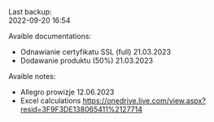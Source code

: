 Last backup: <br>
2022-09-20 16:54

Avaible documentations: <br>

- Odnawianie certyfikatu SSL (full) 21.03.2023
- Dodawanie produktu (50%) 21.03.2023

Avaible notes: <br>

- Allegro prowizje 12.06.2023
- Excel calculations https://onedrive.live.com/view.aspx?resid=3F9F3DE138065411%2127714
